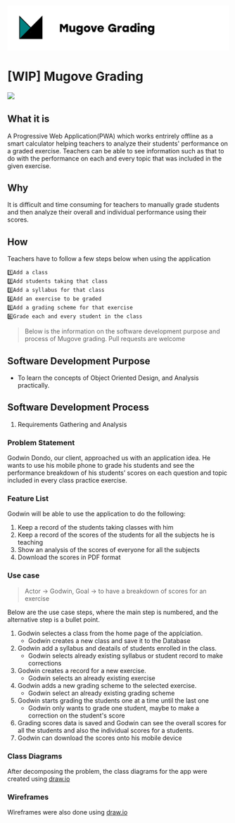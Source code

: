 ![alt text](./src/static/mugove_logo_doc.png)

# [WIP] Mugove Grading

![](https://img.shields.io/badge/version-1.0-blue)

## What it is

A Progressive Web Application(PWA) which works entrirely offline as a smart calculator helping teachers to analyze their students' performance on a graded exercise.
Teachers can be able to see information such as that to do with the performance on each and every topic that was included in the given exercise.

## Why

It is difficult and time consuming for teachers to manually grade students and then analyze their overall and individual performance using their scores.

## How

Teachers have to follow a few steps below when using the application

```
1️⃣Add a class
2️⃣Add students taking that class
3️⃣Add a syllabus for that class
4️⃣Add an exercise to be graded
5️⃣Add a grading scheme for that exercise
6️⃣Grade each and every student in the class
```


>Below is the information on the software development purpose and process of Mugove grading.
Pull requests are welcome

## Software Development Purpose 
- To learn the concepts of Object Oriented Design, and Analysis practically.

## Software Development Process

1. Requirements Gathering and Analysis

### Problem Statement
Godwin Dondo, our client, approached us with an application idea. He wants to use his mobile phone to grade his students and see the performance breakdown of his students’ scores on each question and topic included in every class practice exercise.

### Feature List

Godwin will be able to use the application to do the following:

1. Keep a record of the students taking classes with him
2. Keep a record of the scores of the students for all the subjects he is teaching
3. Show an analysis of the scores of everyone for all the subjects
4. Download the scores in PDF format

### Use case
> Actor -> Godwin, Goal -> to have a breakdown of scores for an exercise

Below are the use case steps, where the main step is numbered, and the  alternative step is a bullet point.

1. Godwin selectes a class from the home page of the applciation.
    *  Godwin creates a new class and save it to the Database
2. Godwin add a syllabus and deatails of students enrolled in the class.
    * Godwin selects already existing syllabus or student record to make corrections
3. Godwin creates a record for a new exercise.
    * Godwin selects an already existing exercise 
4. Godwin adds a new grading scheme to the selected exercise.
    * Godwin select an already existing grading scheme
5. Godwin starts grading the students one at a time until the last one
    * Godwin only wants to grade one student, maybe to make a correction on the student's score
6. Grading scores data is saved and Godwin can see the overall scores for all the students and also the individual scores for a students.
7. Godwin can download the scores onto his mobile device

### Class Diagrams

After decomposing the problem, the class diagrams for the app were created using [draw.io](https://app.diagrams.net/)


### Wireframes
Wireframes were also done using [draw.io](https://app.diagrams.net/)
